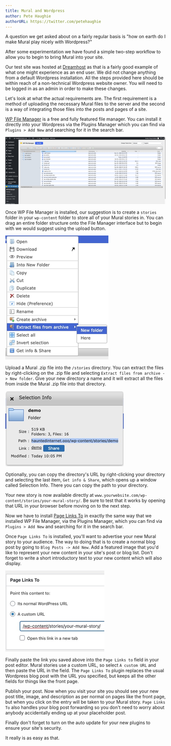 ```yaml
---
title: Mural and Wordpress
author: Pete Haughie
authorURL: https://twitter.com/petehaughie
---
```


A question we get asked about on a fairly regular basis is "how on earth do I make Mural play nicely with Wordpress?"

After some experimentation we have found a simple two-step workflow to allow you to begin to bring Mural into your site.

<!--truncate-->

Our test site was hosted at <a href="https://www.dreamhost.com/" target="_blank" rel="noopener nofollow noreferrer">Dreamhost</a> as that is a fairly good example of what one might experience as an end user. We did not change anything from a default Wordpress installation. All the steps provided here should be within reach of a non-technical Wordpress website owner. You will need to be logged in as an admin in order to make these changes.

Let's look at what the actual requirements are. The first requirement is a method of uploading the necessary Mural files to the server and the second is a way of integrating those files into the posts and pages of a site.

<a href="https://wordpress.org/plugins/wp-file-manager/" target="_blank" rel="noopener nofollow noreferrer">WP File Manager</a> is a free and fully featured file manager. You can install it directly into your Wordpress via the Plugins Manager which you can find via `Plugins > Add New` and searching for it in the search bar.

![Screenshot of WP File Manager](assets/wp-file-manager.jpg)

Once WP File Manager is installed, our suggestion is to create a `stories` folder in your `wp-content` folder to store all of your Mural stories in. You can drag an entire folder structure onto the File Manager interface but to begin with we would suggest using the upload button.

![Screenshot of WP File Manager Extract Files From Archive menu option](assets/wp-extract-files-from-archive.jpg)

Upload a Mural .zip file into the `/stories` directory. You can extract the files by right-clicking on the .zip file and selecting `Extract files from archive -> New folder`. Give your new directory a name and it will extract all the files from inside the Mural .zip file into that directory.

![Screenshot of WP File Manager's selection info popup](assets/wp-selection-info.jpg)

Optionally, you can copy the directory's URL by right-clicking your directory and selecting the last item, `Get info & Share`, which opens up a window called Selection Info. There you can copy the path to your directory.

Your new story is now available directly at `www.yourwebsite.com/wp-content/stories/your-mural-story/`. Be sure to test that it works by opening that URL in your browser before moving on to the next step.

Now we have to install <a href="https://wordpress.org/plugins/page-links-to/" target="_blank" rel="noopener nofollow noreferrer">Page Links To</a> in exactly the same way that we installed WP File Manager, via the Plugins Manager, which you can find via `Plugins > Add New` and searching for it in the search bar.

Once `Page Links To` is installed, you'll want to advertise your new Mural story to your audience.  The way to doing that is to create a normal blog post by going to `Blog Posts -> Add New`. Add a featured image that you'd like to represent your new content in your site's post or blog list. Don't forget to write a short introductory text to your new content which will also display.

![Screenshot of Page Links To](assets/wp-page-links-to.jpg)

Finally paste the link you saved above into the `Page Links to` field in your post editor. Mural stories use a custom URL, so select `A custom URL` and then paste the URL in the field.  The `Page Links To` plugin replaces the usual Wordpress blog post with the URL you specified, but keeps all the other fields for things like the front page.

Publish your post. Now when you visit your site you should see your new post title, image, and description as per normal on pages like the front page, but when you click on the entry will be taken to your Mural story. `Page Links To` also handles your blog post forwarding so you don't need to worry about anybody accidentally ending up at your placeholder post.

Finally don't forget to turn on the auto update for your new plugins to ensure your site's security.

It really is as easy as that.
